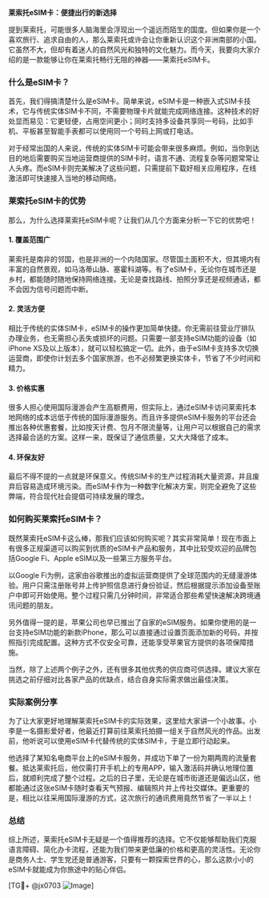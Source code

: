 **莱索托eSIM卡：便捷出行的新选择**

提到莱索托，可能很多人脑海里会浮现出一个遥远而陌生的国度。但如果你是一个喜欢旅行、追求自由的人，那么莱索托或许会让你重新认识这个非洲南部的小国。它虽然不大，但却有着迷人的自然风光和独特的文化魅力。而今天，我要向大家介绍的是一款能够让你在莱索托畅行无阻的神器——莱索托eSIM卡。

### 什么是eSIM卡？

首先，我们得搞清楚什么是eSIM卡。简单来说，eSIM卡是一种嵌入式SIM卡技术，它与传统实体SIM卡不同，不需要物理卡片就能完成网络连接。这种技术的好处显而易见：它更轻便，占用空间更小；同时支持多设备共享同一号码，比如手机、平板甚至智能手表都可以使用同一个号码上网或打电话。

对于经常出国的人来说，传统的实体SIM卡可能会带来很多麻烦。例如，当你到达目的地后需要购买当地运营商提供的SIM卡时，语言不通、流程复杂等问题常常让人头疼。而eSIM卡则完美解决了这些问题，只需提前下载好相关应用程序，在线激活即可快速接入当地的移动网络。

### 莱索托eSIM卡的优势

那么，为什么选择莱索托eSIM卡呢？让我们从几个方面来分析一下它的优势吧！

#### 1. **覆盖范围广**
莱索托是南非的邻国，也是非洲的一个内陆国家。尽管国土面积不大，但其境内有丰富的自然景观，如马洛蒂山脉、塞霍科湖等。有了eSIM卡，无论你在城市还是乡村，都能随时随地保持网络连接。无论是查找路线、拍照分享还是视频通话，都不会因为信号问题而中断。

#### 2. **灵活方便**
相比于传统的实体SIM卡，eSIM卡的操作更加简单快捷。你无需前往营业厅排队办理业务，也无需担心丢失或损坏的问题。只需要一部支持eSIM功能的设备（如iPhone XS及以上版本），就可以轻松搞定一切。此外，由于eSIM卡支持多次切换运营商，即使你计划去多个国家旅游，也不必频繁更换实体卡，节省了不少时间和精力。

#### 3. **价格实惠**
很多人担心使用国际漫游会产生高额费用，但实际上，通过eSIM卡访问莱索托本地网络的成本远低于传统的国际漫游服务。而且许多提供eSIM卡服务的平台还会推出各种优惠套餐，比如按天计费、包月不限流量等，让用户可以根据自己的需求选择最合适的方案。这样一来，既保证了通信质量，又大大降低了成本。

#### 4. **环保友好**
最后不得不提的一点就是环保意义。传统SIM卡的生产过程消耗大量资源，并且废弃后容易造成环境污染。而eSIM卡作为一种数字化解决方案，则完全避免了这些弊端，符合现代社会提倡可持续发展的理念。

### 如何购买莱索托eSIM卡？

既然莱索托eSIM卡这么棒，那我们应该如何购买呢？其实非常简单！现在市面上有很多正规渠道可以购买到优质的eSIM卡产品和服务，其中比较受欢迎的品牌包括Google Fi、Apple eSIM以及一些第三方服务平台。

以Google Fi为例，这家由谷歌推出的虚拟运营商提供了全球范围内的无缝漫游体验。用户只需注册账号并上传护照信息进行身份验证，然后根据提示添加设备至账户中即可开始使用。整个过程只需几分钟时间，非常适合那些希望快速解决跨境通讯问题的朋友。

另外值得一提的是，苹果公司也早已推出了自家的eSIM服务。如果你使用的是一台支持eSIM功能的新款iPhone，那么可以直接通过设置页面添加新的号码，并按照指引完成配置。这种方式不仅安全可靠，还能享受苹果官方提供的各项保障措施。

当然，除了上述两个例子之外，还有很多其他优秀的供应商可供选择。建议大家在挑选之前仔细对比各家产品的优缺点，结合自身实际需求做出最佳决策。

### 实际案例分享

为了让大家更好地理解莱索托eSIM卡的实际效果，这里给大家讲一个小故事。小李是一名摄影爱好者，他最近打算前往莱索托拍摄一组关于自然风光的作品。出发前，他听说可以使用eSIM卡代替传统的实体SIM卡，于是立即行动起来。

他选择了某知名电商平台上的eSIM卡服务，并成功下单了一份为期两周的流量套餐。抵达莱索托后，他仅需打开手机上的专用APP，输入激活码并确认地理位置后，就顺利完成了整个过程。之后的日子里，无论是在城市街道还是偏远山区，他都能通过这张eSIM卡随时查看天气预报、编辑照片并上传社交媒体。更重要的是，相比以往采用国际漫游的方式，这次旅行的通讯费用竟然节省了一半以上！

### 总结

综上所述，莱索托eSIM卡无疑是一个值得推荐的选择。它不仅能够帮助我们克服语言障碍、简化办卡流程，还能为我们带来更低廉的价格和更高的灵活性。无论你是商务人士、学生党还是普通游客，只要有一颗探索世界的心，那么这款小小的eSIM卡就能成为你旅途中的贴心伴侣。

[TG💪+ @jx0703 ![Image](https://github.com/user-attachments/assets/dbca1d08-cadb-493c-b0ec-ad6f7a83f270)]